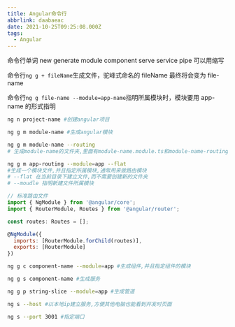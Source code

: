 ```yaml
---
title: Angular命令行
abbrlink: daabaeac
date: 2021-10-25T09:25:08.000Z
tags:
  - Angular
---
```


命令行单词 new generate module component serve service pipe 可以用缩写

命令行`ng g + fileName`生成文件，驼峰式命名的 fileName 最终将会变为 file-name

命令行`ng g file-name --module=app-name`指明所属模块时，模块要用 app-name 的形式指明

```bash
ng n project-name #创建angular项目
```

<!--more-->

```bash
ng g m module-name #生成angular模块

ng g m module-name --routing
# 生成module-name的文件夹,里面有module-name.module.ts和module-name-routing.module.ts文件
```

```bash
ng g m app-routing --module=app --flat
#生成一个模块文件,并且指定所属模块,通常用来做路由模块
# --flat 在当前目录下建立文件,而不需要创建新的文件夹
# --moudle 指明新建文件所属模块
```

```javascript
// 标准路由文件
import { NgModule } from '@angular/core';
import { RouterModule, Routes } from '@angular/router';

const routes: Routes = [];

@NgModule({
  imports: [RouterModule.forChild(routes)],
  exports: [RouterModule]
})
```

```bash
ng g c component-name --module=app #生成组件,并且指定组件的模块

ng g s component-name #生成服务

ng g p string-slice --module=app #生成管道
```

```bash
ng s --host #以本地ip建立服务,方便其他电脑也能看到开发时页面

ng s --port 3001 #指定端口
```
